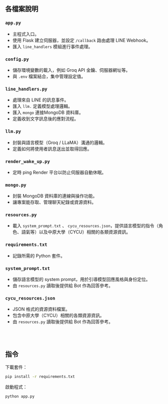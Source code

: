 ## 各檔案說明

### `app.py`
- 主程式入口。
- 使用 Flask 建立伺服器，並設定 `/callback` 路由處理 LINE Webhook。
- 匯入 `line_handlers` 模組進行事件處理。

### `config.py`
- 儲存環境變數的載入，例如 Groq API 金鑰、伺服器網址等。
- 與 `.env` 檔案結合，集中管理設定值。

### `line_handlers.py`
- 處理來自 LINE 的訊息事件。
- 匯入 `llm.` 定義模型處理邏輯。
- 匯入 `mongo` 連接MongoDB 資料庫。
- 定義收到文字訊息後的應對流程。

### `llm.py`
- 封裝與語言模型（Groq / LLaMA）溝通的邏輯。
- 定義如何將使用者訊息送出並取得回應。

### `render_wake_up.py`
- 定時 ping Render 平台以防止伺服器自動休眠。

### `mongo.py`
- 封裝 MongoDB 資料庫的連線與操作功能。
- 讓專案能存取、管理聊天紀錄或資源資料。

### `resources.py`
- 載入 `system_prompt.txt` 、 `cycu_resources.json`，提供語言模型的指令（角色、語氣等）以及中原大學（CYCU）相關的各類資源資訊。

### `requirements.txt`
- 記錄所需的 Python 套件。

### `system_prompt.txt`
- 儲存語言模型的 system prompt，用於引導模型回應風格與身份定位。
- 由 `resources.py` 讀取後提供給 Bot 作為回答參考。

### `cycu_resources.json`
- JSON 格式的資源資料檔案。
- 包含中原大學（CYCU）相關的各類資源資訊。
- 由 `resources.py` 讀取後提供給 Bot 作為回答參考。

<br>  
<br>  

## 指令

下載套件：
```bash
pip install -r requirements.txt
```
啟動程式：
```bash
python app.py
```
